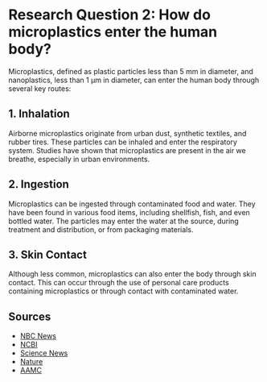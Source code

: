 # Research Question 2: How do microplastics enter the human body?

Microplastics, defined as plastic particles less than 5 mm in diameter, and nanoplastics, less than 1 μm in diameter, can enter the human body through several key routes:

## 1. Inhalation

Airborne microplastics originate from urban dust, synthetic textiles, and rubber tires. These particles can be inhaled and enter the respiratory system. Studies have shown that microplastics are present in the air we breathe, especially in urban environments.

## 2. Ingestion

Microplastics can be ingested through contaminated food and water. They have been found in various food items, including shellfish, fish, and even bottled water. The particles may enter the water at the source, during treatment and distribution, or from packaging materials.

## 3. Skin Contact

Although less common, microplastics can also enter the body through skin contact. This can occur through the use of personal care products containing microplastics or through contact with contaminated water.

## Sources

- [NBC News](https://www.nbcnews.com/science/science-news/microplastics-human-body-know-dont-know-rcna23331)
- [NCBI](https://www.ncbi.nlm.nih.gov/pmc/articles/PMC7920297/)
- [Science News](https://www.sciencenews.org/article/microplastics-human-bodies-health-risks)
- [Nature](https://www.nature.com/articles/s41591-024-02968-x)
- [AAMC](https://www.aamc.org/news/microplastics-are-inside-us-all-what-does-mean-our-health)